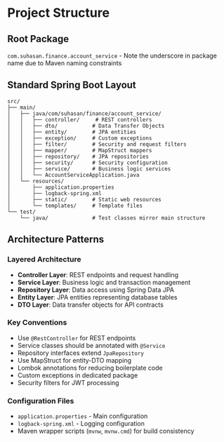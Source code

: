 # Project Structure

## Root Package
`com.suhasan.finance.account_service` - Note the underscore in package name due to Maven naming constraints

## Standard Spring Boot Layout
```
src/
├── main/
│   ├── java/com/suhasan/finance/account_service/
│   │   ├── controller/     # REST controllers
│   │   ├── dto/           # Data Transfer Objects
│   │   ├── entity/        # JPA entities
│   │   ├── exception/     # Custom exceptions
│   │   ├── filter/        # Security and request filters
│   │   ├── mapper/        # MapStruct mappers
│   │   ├── repository/    # JPA repositories
│   │   ├── security/      # Security configuration
│   │   ├── service/       # Business logic services
│   │   └── AccountServiceApplication.java
│   └── resources/
│       ├── application.properties
│       ├── logback-spring.xml
│       ├── static/        # Static web resources
│       └── templates/     # Template files
└── test/
    └── java/              # Test classes mirror main structure
```

## Architecture Patterns

### Layered Architecture
- **Controller Layer**: REST endpoints and request handling
- **Service Layer**: Business logic and transaction management
- **Repository Layer**: Data access using Spring Data JPA
- **Entity Layer**: JPA entities representing database tables
- **DTO Layer**: Data transfer objects for API contracts

### Key Conventions
- Use `@RestController` for REST endpoints
- Service classes should be annotated with `@Service`
- Repository interfaces extend `JpaRepository`
- Use MapStruct for entity-DTO mapping
- Lombok annotations for reducing boilerplate code
- Custom exceptions in dedicated package
- Security filters for JWT processing

### Configuration Files
- `application.properties` - Main configuration
- `logback-spring.xml` - Logging configuration
- Maven wrapper scripts (`mvnw`, `mvnw.cmd`) for build consistency